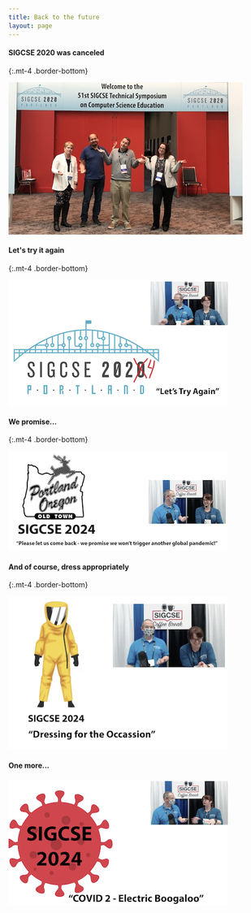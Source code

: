 ```yaml
---
title: Back to the future
layout: page
---
```



#### SIGCSE 2020 was canceled
{:.mt-4 .border-bottom}

![SIGCSE 2020 was canceled](2020canceled.jpg)


#### Let's try it again
{:.mt-4 .border-bottom}

![Let's try it again](Slide2.png)

#### We promise...
{:.mt-4 .border-bottom}

![We promise not to trigger another pandemic](Slide5.png)

#### And of course, dress appropriately
{:.mt-4 .border-bottom}

![Dress for the occasion](Slide4.png)

#### One more...
![Electric Boogalo](Slide3.png)